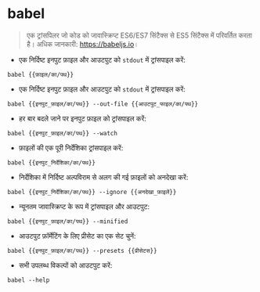 # babel

> एक ट्रांसपिलर जो कोड को जावास्क्रिप्ट ES6/ES7 सिंटैक्स से ES5 सिंटैक्स में परिवर्तित करता है।
> अधिक जानकारी: <https://babeljs.io>।

- एक निर्दिष्ट इनपुट फ़ाइल और आउटपुट को `stdout` में ट्रांसपाइल करें:

`babel {{फ़ाइल/का/पथ}}`

- एक निर्दिष्ट इनपुट फ़ाइल और आउटपुट को `stdout` में ट्रांसपाइल करें:

`babel {{इनपुट_फ़ाइल/का/पथ}} --out-file {{आउटपुट_फाइल/का/पथ}}`

- हर बार बदले जाने पर इनपुट फ़ाइल को ट्रांसपाइल करें:

`babel {{इनपुट_फ़ाइल/का/पथ}} --watch`

- फ़ाइलों की एक पूरी निर्देशिका ट्रांसपाइल करें:

`babel {{इनपुट_निर्देशिका/का/पथ}}`

- निर्देशिका में निर्दिष्ट अल्पविराम से अलग की गई फ़ाइलों को अनदेखा करें:

`babel {{इनपुट_निर्देशिका/का/पथ}} --ignore {{अनदेखा_फ़ाइलें}}`

- न्यूनतम जावास्क्रिप्ट के रूप में ट्रांसपाइल और आउटपुट:

`babel {{इनपुट_फ़ाइल/का/पथ}} --minified`

- आउटपुट फ़ॉर्मेटिंग के लिए प्रीसेट का एक सेट चुनें:

`babel {{इनपुट_फ़ाइल/का/पथ}} --presets {{प्रीसेटस}}`

- सभी उपलब्ध विकल्पों को आउटपुट करें:

`babel --help`
